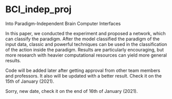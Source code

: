 # BCI_indep_proj
Into Paradigm-Independent Brain Computer Interfaces

In this paper, we conducted the experiment and proposed a network, which can classify the paradigm. After the model classified the paradigm of the input data, classic and powerful techniques can be used in the classification of the action inside the paradigm. Results are particularly encouraging, but more research with heavier computational resources can yield more general results.

Code will be added later after getting approval from other team members and professors. It also will be updated with a better result. Check it on the 15th of January (2021).

Sorry, new date, check it on the end of 16th of January (2021).
